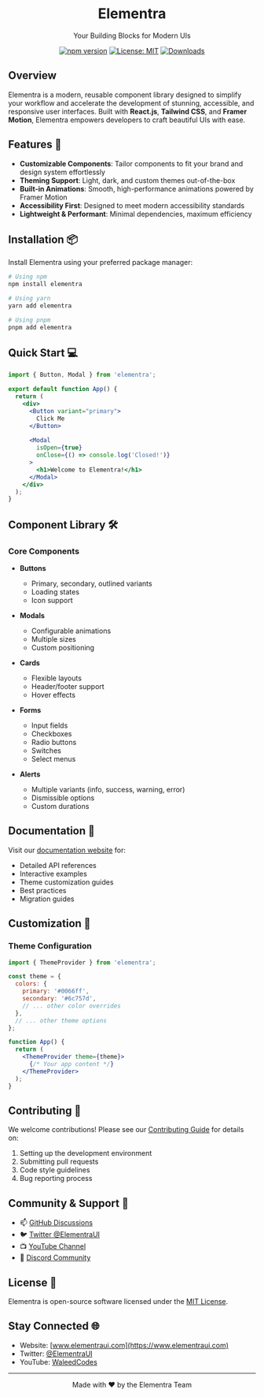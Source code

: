 <div align="center">

# Elementra

Your Building Blocks for Modern UIs

[![npm version](https://img.shields.io/npm/v/elementra.svg)](https://www.npmjs.com/package/elementra)
[![License: MIT](https://img.shields.io/badge/License-MIT-yellow.svg)](https://opensource.org/licenses/MIT)
[![Downloads](https://img.shields.io/npm/dm/elementra.svg)](https://www.npmjs.com/package/elementra)

</div>

## Overview

Elementra is a modern, reusable component library designed to simplify your workflow and accelerate the development of stunning, accessible, and responsive user interfaces. Built with **React.js**, **Tailwind CSS**, and **Framer Motion**, Elementra empowers developers to craft beautiful UIs with ease.

## Features 🚀

- **Customizable Components**: Tailor components to fit your brand and design system effortlessly
- **Theming Support**: Light, dark, and custom themes out-of-the-box
- **Built-in Animations**: Smooth, high-performance animations powered by Framer Motion
- **Accessibility First**: Designed to meet modern accessibility standards
- **Lightweight & Performant**: Minimal dependencies, maximum efficiency

## Installation 📦

Install Elementra using your preferred package manager:

```bash
# Using npm
npm install elementra

# Using yarn
yarn add elementra

# Using pnpm
pnpm add elementra
```

## Quick Start 💻

```jsx
import { Button, Modal } from 'elementra';

export default function App() {
  return (
    <div>
      <Button variant="primary">
        Click Me
      </Button>
      
      <Modal 
        isOpen={true} 
        onClose={() => console.log('Closed!')}
      >
        <h1>Welcome to Elementra!</h1>
      </Modal>
    </div>
  );
}
```

## Component Library 🛠️

### Core Components

- **Buttons**
  - Primary, secondary, outlined variants
  - Loading states
  - Icon support
  
- **Modals**
  - Configurable animations
  - Multiple sizes
  - Custom positioning
  
- **Cards**
  - Flexible layouts
  - Header/footer support
  - Hover effects
  
- **Forms**
  - Input fields
  - Checkboxes
  - Radio buttons
  - Switches
  - Select menus
  
- **Alerts**
  - Multiple variants (info, success, warning, error)
  - Dismissible options
  - Custom durations

## Documentation 📖

Visit our [documentation website](https://elementraui.com) for:
- Detailed API references
- Interactive examples
- Theme customization guides
- Best practices
- Migration guides

## Customization 🎨

### Theme Configuration

```jsx
import { ThemeProvider } from 'elementra';

const theme = {
  colors: {
    primary: '#0066ff',
    secondary: '#6c757d',
    // ... other color overrides
  },
  // ... other theme options
};

function App() {
  return (
    <ThemeProvider theme={theme}>
      {/* Your app content */}
    </ThemeProvider>
  );
}
```

## Contributing 🤝

We welcome contributions! Please see our [Contributing Guide](CONTRIBUTING.md) for details on:

1. Setting up the development environment
2. Submitting pull requests
3. Code style guidelines
4. Bug reporting process

## Community & Support 💬

- 📫 [GitHub Discussions](https://github.com/elementra/discussions)
- 🐦 [Twitter @ElementraUI](https://twitter.com/ElementraUI)
- 📺 [YouTube Channel](https://youtube.com/@WaleedCodes)
- 💬 [Discord Community](https://discord.gg/elementra)

## License 📄

Elementra is open-source software licensed under the [MIT License](LICENSE).

## Stay Connected 🌐

- Website: [www.elementraui.com](https://www.elementraui.com)
- Twitter: [@ElementraUI](https://twitter.com/ElementraUI)
- YouTube: [WaleedCodes](https://youtube.com/@WaleedCodes)

---

<div align="center">
  Made with ❤️ by the Elementra Team
</div>
